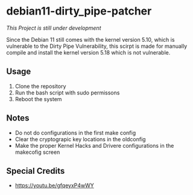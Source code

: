 # debian11-dirty_pipe-patcher

*This Project is still under development*

Since the Debian 11 still comes with the kernel version 5.10, which is vulnerable to the Dirty Pipe Vulnerability,
this scirpt is made for manually compile and install the kernel version 5.18 which is not vulnerable.

## Usage
1. Clone the repository
2. Run the bash script with sudo permissons 
3. Reboot the system

## Notes
- Do not do configurations in the first make config
- Clear the cryptograpic key locations in the oldconfig
- Make the proper Kernel Hacks and Drivere configurations in the makecofig screen

## Special Credits
- https://youtu.be/gfqeyxP4wWY
